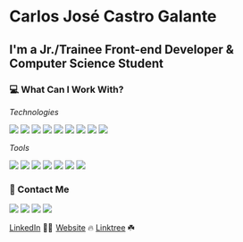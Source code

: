 <h1>Carlos José Castro Galante</h1>
<h2>I'm a Jr./Trainee Front-end Developer & Computer Science Student</h2>
<h3>💻 What Can I Work With?</h3>
<div class="img-skills">
  <div class="technologies">
    <p><em>Technologies</em></p>
  <img src="https://img.shields.io/badge/HTML5-E34F26?style=for-the-badge&logo=html5&logoColor=white"/>
  <img src="https://img.shields.io/badge/CSS3-1572B6?style=for-the-badge&logo=css3&logoColor=white"/>
  <img src="https://img.shields.io/badge/JavaScript-F7DF1E?style=for-the-badge&logo=javascript&logoColor=black"/>
  <img src="https://img.shields.io/badge/Bootstrap-563D7C?style=for-the-badge&logo=bootstrap&logoColor=white"/>
  <img src="https://img.shields.io/badge/Angular-DD0031?style=for-the-badge&logo=angular&logoColor=white"/>
  <img src="https://img.shields.io/badge/React-20232A?style=for-the-badge&logo=react&logoColor=61DAFB"/>
  <img src="https://img.shields.io/badge/React_Router-CA4245?style=for-the-badge&logo=react-router&logoColor=white"/>
  <img src="https://img.shields.io/badge/styled--components-DB7093?style=for-the-badge&logo=styled-components&logoColor=white"/>
  <img src="https://img.shields.io/badge/Material--UI-0081CB?style=for-the-badge&logo=material-ui&logoColor=white"/>
  </div>
  
  <div class="tools"></div>
  <p><em>Tools</em></p>
  <img src="https://img.shields.io/badge/GIT-E44C30?style=for-the-badge&logo=git&logoColor=white"/>
  <img src="https://img.shields.io/badge/Bitbucket-0747a6?style=for-the-badge&logo=bitbucket&logoColor=white"/>
  <img src="https://img.shields.io/badge/Sourcetree-0052CC?style=for-the-badge&logo=Sourcetree&logoColor=white"/>
  <img src="https://img.shields.io/badge/Netlify-00C7B7?style=for-the-badge&logo=netlify&logoColor=white"/>
  <img src="https://img.shields.io/badge/Vercel-000000?style=for-the-badge&logo=vercel&logoColor=white"/>
  <img src="https://img.shields.io/badge/Slack-4A154B?style=for-the-badge&logo=slack&logoColor=white"/>
  <img src="https://img.shields.io/badge/Visual_Studio_Code-0078D4?style=for-the-badge&logo=visual%20studio%20code&logoColor=white"/>
</div>

<h3>📩 Contact Me</h3>
<a href="https://cjcastrogalante.com"><img src="https://img.shields.io/badge/website-000000?style=for-the-badge&logo=About.me&logoColor=white"/></a>
<a href="mailto:carlos@cjcastrogalante.com"><img src="https://img.shields.io/badge/Gmail-D14836?style=for-the-badge&logo=gmail&logoColor=white"/></a>
<a href="https://linktr.ee/carlosjcastrog"><img src="https://img.shields.io/badge/linktree-39E09B?style=for-the-badge&logo=linktree&logoColor=white"/></a>
<a href="https://www.linkedin.com/in/carlosjcastrog"><img src="https://img.shields.io/badge/LinkedIn-0077B5?style=for-the-badge&logo=linkedin&logoColor=white"/></a>

[LinkedIn](https://www.linkedin.com/in/carlosjcastrog/) 👨‍💻       [Website](https://cjcastrogalante.com) 🔥       [Linktree](https://linktr.ee/carlosjcastrog) ☘️ 
